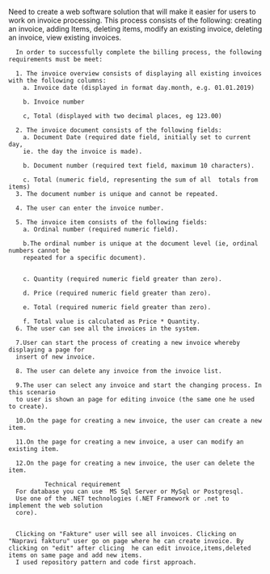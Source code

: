 <p>
        Need to create a web software solution that will
        make it easier for users to work on invoice processing.
        This process consists of the following:
        creating an invoice,
        adding Items,
        deleting items,
        modify an existing invoice,
        deleting an invoice,
        view existing invoices.

      In order to successfully complete the billing process, the following requirements must be meet:

      1. The invoice overview consists of displaying all existing invoices with the following columns:
        a. Invoice date (displayed in format day.month, e.g. 01.01.2019)

        b. Invoice number

        c, Total (displayed with two decimal places, eg 123.00)

      2. The invoice document consists of the following fields:
        a. Document Date (required date field, initially set to current day,
        ie. the day the invoice is made).

        b. Document number (required text field, maximum 10 characters).

        c. Total (numeric field, representing the sum of all  totals from items)
      3. The document number is unique and cannot be repeated.

      4. The user can enter the invoice number.

      5. The invoice item consists of the following fields:
        a. Ordinal number (required numeric field).

        b.The ordinal number is unique at the document level (ie, ordinal numbers cannot be 
        repeated for a specific document).


        c. Quantity (required numeric field greater than zero).

        d. Price (required numeric field greater than zero).

        e. Total (required numeric field greater than zero).

        f. Total value is calculated as Price * Quantity.
      6. The user can see all the invoices in the system.

      7.User can start the process of creating a new invoice whereby displaying a page for
      insert of new invoice.

      8. The user can delete any invoice from the invoice list.

      9.The user can select any invoice and start the changing process. In this scenario
      to user is shown an page for editing invoice (the same one he used to create).

      10.On the page for creating a new invoice, the user can create a new item.

      11.On the page for creating a new invoice, a user can modify an existing item.	

      12.On the page for creating a new invoice, the user can delete the item.

              Technical requirement
      For database you can use  MS Sql Server or MySql or Postgresql.
      Use one of the .NET technologies (.NET Framework or .net to implement the web solution
      core). 
      
    
      Clicking on "Fakture" user will see all invoices. Clicking on "Napravi fakturu" user go on page where he can create invoice. By         clicking on "edit" after clicing  he can edit invoice,items,deleted items on same page and add new items.
      I used repository pattern and code first approach. 
    
</p>
